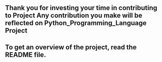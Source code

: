 ## Thank you for investing your time in contributing to Project Any contribution you make will be reflected on Python_Programming_Language Project
## To get an overview of the project, read the README file.

